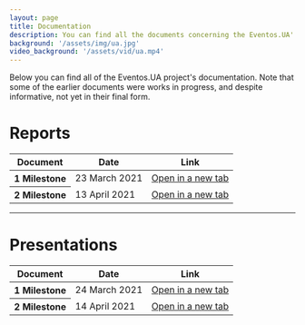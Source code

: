 ```yaml
---
layout: page
title: Documentation
description: You can find all the documents concerning the Eventos.UA' documentation in this page.
background: '/assets/img/ua.jpg'
video_background: '/assets/vid/ua.mp4'
---
```


<div id="documentation">
  <p style="margin-top: 0;">Below you can find all of the Eventos.UA project's documentation. Note that some of the earlier documents were works in progress, and despite informative, not yet in their final form.</p>

  <h1>Reports</h1>
  <table class="table">
    <thead>
      <tr>
        <th scope="col">Document</th>
        <th scope="col">Date</th>
        <th scope="col">Link</th>
      </tr>
    </thead>
    <tbody>
      <tr>
        <th scope="row">1 Milestone</th>
        <td>23 March 2021</td>
        <td><a href="{{"/eventosua/assets/pdf/m1/M1_EventosUA_report.pdf" | prepend: relative_url | prepend: site.url }}" target="_blank">Open in a new tab</a></td>
      </tr>    
      <tr>
        <th scope="row">2 Milestone</th>
        <td>13 April 2021</td>
        <td><a href="{{"/eventosua/assets/pdf/m2/M2_EventosUA_calendar.pdf" | prepend: relative_url | prepend: site.url }}" target="_blank">Open in a new tab</a></td>
      </tr>   
    </tbody>
  </table>

  <hr>

  <h1>Presentations</h1>
  <table class="table">
    <thead>
      <tr>
        <th scope="col">Document</th>
        <th scope="col">Date</th>
        <th scope="col">Link</th>
      </tr>
    </thead>
    <tbody>
      <tr>
        <th scope="row">1 Milestone</th>
        <td>24 March 2021</td>
        <td><a href="{{"/eventosua/assets/pdf/m1/M1_EventosUA_pres.pdf" | prepend: relative_url | prepend: site.url }}" target="_blank">Open in a new tab</a></td>
      </tr>   
      <tr>
        <th scope="row">2 Milestone</th>
        <td>14 April 2021</td>
        <td><a href="{{"/eventosua/assets/pdf/m2/M2_EventosUA_pres.pdf" | prepend: relative_url | prepend: site.url }}" target="_blank">Open in a new tab</a></td>
      </tr>    
    </tbody>
  
  </table>

  <!-- <h1>3. Team</h1> -->

</div>
